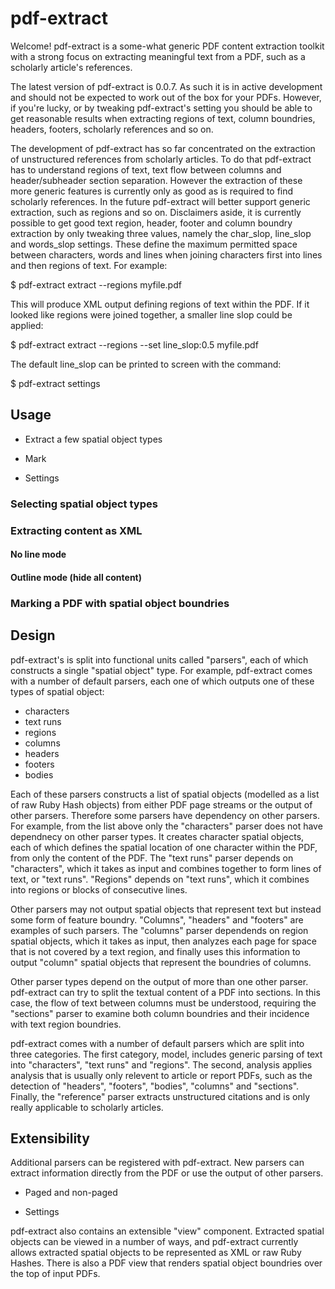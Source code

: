 # pdf-extract

Welcome! pdf-extract is a some-what generic PDF content extraction toolkit with a 
strong focus on extracting meaningful text from a PDF, such as a scholarly article's
references.

The latest version of pdf-extract is 0.0.7. As such it is in active development
and should not be expected to work out of the box for your PDFs. However, if you're
lucky, or by tweaking pdf-extract's setting you should be able to get reasonable
results when extracting regions of text, column boundries, headers, footers,
scholarly references and so on.

The development of pdf-extract has so far concentrated on the extraction of unstructured
references from scholarly articles. To do that pdf-extract has to understand regions
of text, text flow between columns and header/subheader section separation. However the
extraction of these more generic features is currently only as good as is required to
find scholarly references. In the future pdf-extract will better support generic 
extraction, such as regions and so on. Disclaimers aside, it is currently possible to 
get good text region, header, footer and column boundry extraction by only tweaking 
three values, namely the char_slop, line_slop and words_slop settings. These define
the maximum permitted space between characters, words and lines when joining characters
first into lines and then regions of text. For example:

  $ pdf-extract extract --regions myfile.pdf

This will produce XML output defining regions of text within the PDF. If it looked
like regions were joined together, a smaller line slop could be applied:

  $ pdf-extract extract --regions --set line_slop:0.5 myfile.pdf

The default line_slop can be printed to screen with the command:

  $ pdf-extract settings

## Usage

 - Extract a few spatial object types

 - Mark

 - Settings

### Selecting spatial object types

### Extracting content as XML

#### No line mode

#### Outline mode (hide all content)

### Marking a PDF with spatial object boundries

## Design

pdf-extract's is split into functional units called "parsers", each of which 
constructs a single "spatial object" type. For example, pdf-extract comes with 
a number of default parsers, each one of which outputs one of these types of 
spatial object:

- characters
- text runs
- regions
- columns
- headers
- footers
- bodies

Each of these parsers constructs a list of spatial objects (modelled as a list of
raw Ruby Hash objects) from either PDF page streams or the output of other
parsers. Therefore some parsers have dependency on other parsers. For example, from
the list above only the "characters" parser does not have dependnecy on other parser
types. It creates character spatial objects, each of which defines the spatial location 
of one character within the PDF, from only the content of the PDF. The "text runs"
parser depends on "characters", which it takes as input and combines together to form
lines of text, or "text runs". "Regions" depends on "text runs", which it combines
into regions or blocks of consecutive lines.

Other parsers may not output spatial objects that represent text but instead some
form of feature boundry. "Columns", "headers" and "footers" are examples of such 
parsers. The "columns" parser dependends on region spatial objects, which it takes
as input, then analyzes each page for space that is not covered by a text region,
and finally uses this information to output "column" spatial objects that represent
the boundries of columns.

Other parser types depend on the output of more than one other parser. pdf-extract
can try to split the textual content of a PDF into sections. In this case, the flow
of text between columns must be understood, requiring the "sections" parser to
examine both column boundries and their incidence with text region boundries.

pdf-extract comes with a number of default parsers which are split into three
categories. The first category, model, includes generic parsing of text into
"characters", "text runs" and "regions". The second, analysis applies analysis that
is usually only relevent to article or report PDFs, such as the detection of "headers",
"footers", "bodies", "columns" and "sections". Finally, the "reference" parser extracts
unstructured citations and is only really applicable to scholarly articles. 

## Extensibility

Additional parsers can be registered with pdf-extract. New parsers can extract
information directly from the PDF or use the output of other parsers.

 - Paged and non-paged

 - Settings

pdf-extract also contains an extensible "view" component. Extracted spatial objects
can be viewed in a number of ways, and pdf-extract currently allows extracted
spatial objects to be represented as XML or raw Ruby Hashes. There is also a PDF
view that renders spatial object boundries over the top of input PDFs.

